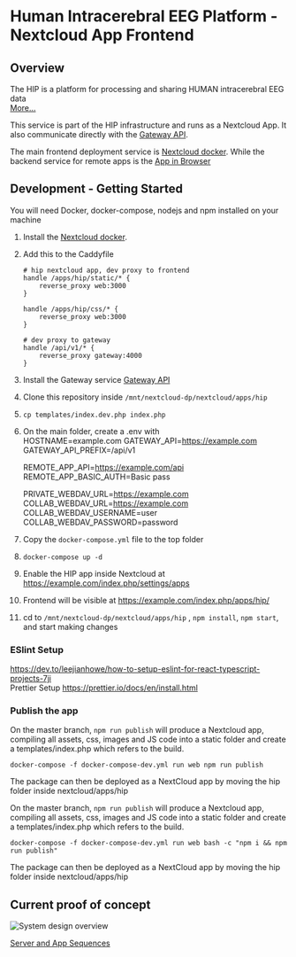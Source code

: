 # Human Intracerebral EEG Platform - Nextcloud App Frontend

## Overview

The HIP is a platform for processing and sharing HUMAN intracerebral EEG data  
[More...](https://www.humanbrainproject.eu/en/medicine/human-intracerebral-eeg-platform/)

This service is part of the HIP infrastructure and runs as a Nextcloud App. It also communicate directly with the [Gateway API](https://github.com/HIP-infrastructure/gateway).

The main frontend deployment service is [Nextcloud docker](https://github.com/HIP-infrastructure/nextcloud-docker).
While the backend service for remote apps is the [App in Browser](https://github.com/HIP-infrastructure/app-in-browser)

## Development - Getting Started

You will need Docker, docker-compose, nodejs and npm installed on your machine

1. Install the [Nextcloud docker](https://github.com/HIP-infrastructure/nextcloud-docker).
2. Add this to the Caddyfile

   ```
   # hip nextcloud app, dev proxy to frontend
   handle /apps/hip/static/* {
       reverse_proxy web:3000
   }

   handle /apps/hip/css/* {
       reverse_proxy web:3000
   }

   # dev proxy to gateway
   handle /api/v1/* {
       reverse_proxy gateway:4000
   }
   ```

3. Install the Gateway service [Gateway API](https://github.com/HIP-infrastructure/gateway)
4. Clone this repository inside `/mnt/nextcloud-dp/nextcloud/apps/hip`
5. `cp templates/index.dev.php index.php`
6. On the main folder, create a .env with  
   HOSTNAME=example.com
   GATEWAY_API=https://example.com
   GATEWAY_API_PREFIX=/api/v1

   REMOTE_APP_API=https://example.com/api
   REMOTE_APP_BASIC_AUTH=Basic pass

   PRIVATE_WEBDAV_URL=https://example.com
   COLLAB_WEBDAV_URL=https://example.com
   COLLAB_WEBDAV_USERNAME=user
   COLLAB_WEBDAV_PASSWORD=password

7. Copy the `docker-compose.yml` file to the top folder
8. `docker-compose up -d`
9. Enable the HIP app inside Nextcloud at https://example.com/index.php/settings/apps
10. Frontend will be visible at https://example.com/index.php/apps/hip/
11. cd to `/mnt/nextcloud-dp/nextcloud/apps/hip` , `npm install`, `npm start`, and start making changes

### ESlint Setup

https://dev.to/leejianhowe/how-to-setup-eslint-for-react-typescript-projects-7ji  
Prettier Setup
https://prettier.io/docs/en/install.html

### Publish the app 
On the master branch, `npm run publish` will produce a  Nextcloud app, compiling all assets, css, images and JS code into a static folder and create a templates/index.php which refers to the build. 

`docker-compose -f docker-compose-dev.yml run web npm run publish`

The package can then be deployed as a NextCloud app by moving the hip folder inside nextcloud/apps/hip

On the master branch, `npm run publish` will produce a Nextcloud app, compiling all assets, css, images and JS code into a static folder and create a templates/index.php which refers to the build.

`docker-compose -f docker-compose-dev.yml run web bash -c "npm i && npm run publish"`

The package can then be deployed as a NextCloud app by moving the hip folder inside nextcloud/apps/hip

## Current proof of concept

![System design overview](./doc/2021.04.02-microservice.png 'System design overview')

[Server and App Sequences](https://xstate.js.org/viz/?gist=5390ee0dbd82b6c12d9c1c3b5d542837)
